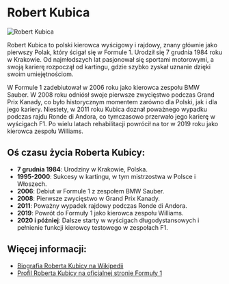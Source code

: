 # Robert Kubica

![Robert Kubica](https://encrypted-tbn0.gstatic.com/images?q=tbn:ANd9GcSOS5Bv10ZzqAOhLCL-LTzaFHUwtRrSI-F6oQ&s)

Robert Kubica to polski kierowca wyścigowy i rajdowy, znany głównie jako pierwszy Polak, który ścigał się w Formule 1. Urodził się 7 grudnia 1984 roku w Krakowie. Od najmłodszych lat pasjonował się sportami motorowymi, a swoją karierę rozpoczął od kartingu, gdzie szybko zyskał uznanie dzięki swoim umiejętnościom.

W Formule 1 zadebiutował w 2006 roku jako kierowca zespołu BMW Sauber. W 2008 roku odniósł swoje pierwsze zwycięstwo podczas Grand Prix Kanady, co było historycznym momentem zarówno dla Polski, jak i dla jego kariery. Niestety, w 2011 roku Kubica doznał poważnego wypadku podczas rajdu Ronde di Andora, co tymczasowo przerwało jego karierę w wyścigach F1. Po wielu latach rehabilitacji powrócił na tor w 2019 roku jako kierowca zespołu Williams.

## Oś czasu życia Roberta Kubicy:
- **7 grudnia 1984**: Urodziny w Krakowie, Polska.
- **1995-2000**: Sukcesy w kartingu, w tym mistrzostwa w Polsce i Włoszech.
- **2006**: Debiut w Formule 1 z zespołem BMW Sauber.
- **2008**: Pierwsze zwycięstwo w Grand Prix Kanady.
- **2011**: Poważny wypadek rajdowy podczas Ronde di Andora.
- **2019**: Powrót do Formuły 1 jako kierowca zespołu Williams.
- **2020 i później**: Dalsze starty w wyścigach długodystansowych i pełnienie funkcji kierowcy testowego w zespołach F1.

## Więcej informacji:
- [Biografia Roberta Kubicy na Wikipedii](https://pl.wikipedia.org/wiki/Robert_Kubica)
- [Profil Roberta Kubicy na oficjalnej stronie Formuły 1](https://www.formula1.com/en/drivers/hall-of-fame/Robert_Kubica.html)
